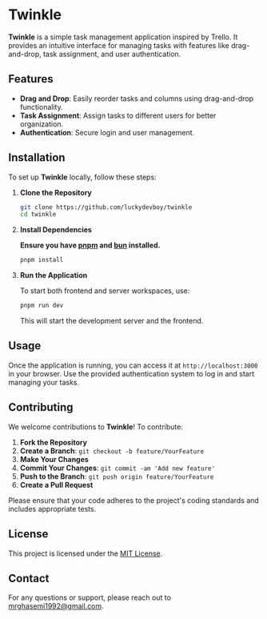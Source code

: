 # Twinkle

**Twinkle** is a simple task management application inspired by Trello. It provides an intuitive interface for managing tasks with features like drag-and-drop, task assignment, and user authentication.

## Features

- **Drag and Drop**: Easily reorder tasks and columns using drag-and-drop functionality.
- **Task Assignment**: Assign tasks to different users for better organization.
- **Authentication**: Secure login and user management.

## Installation

To set up **Twinkle** locally, follow these steps:

1. **Clone the Repository**

   ```bash
   git clone https://github.com/luckydevboy/twinkle
   cd twinkle
   ```

2. **Install Dependencies**

   **Ensure you have [pnpm](https://pnpm.io) and [bun](https://bun.sh/) installed.**

   ```bash
   pnpm install
   ```

3. **Run the Application**

   To start both frontend and server workspaces, use:

   ```bash
   pnpm run dev
   ```

   This will start the development server and the frontend.

## Usage

Once the application is running, you can access it at `http://localhost:3000` in your browser. Use the provided authentication system to log in and start managing your tasks.

## Contributing

We welcome contributions to **Twinkle**! To contribute:

1. **Fork the Repository**
2. **Create a Branch**: `git checkout -b feature/YourFeature`
3. **Make Your Changes**
4. **Commit Your Changes**: `git commit -am 'Add new feature'`
5. **Push to the Branch**: `git push origin feature/YourFeature`
6. **Create a Pull Request**

Please ensure that your code adheres to the project's coding standards and includes appropriate tests.

## License

This project is licensed under the [MIT License](LICENSE).

## Contact

For any questions or support, please reach out to [mrghasemi1992@gmail.com](mailto:mrghasemi1992@gmail.com).
